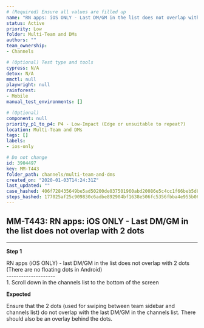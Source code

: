 ```yaml
---
# (Required) Ensure all values are filled up
name: "RN apps: iOS ONLY - Last DM/GM in the list does not overlap with 2 dots"
status: Active
priority: Low
folder: Multi-Team and DMs
authors: ""
team_ownership: 
- Channels

# (Optional) Test type and tools
cypress: N/A
detox: N/A
mmctl: null
playwright: null
rainforest: 
- Mobile
manual_test_environments: []

# (Optional)
component: null
priority_p1_to_p4: P4 - Low-Impact (Edge or unsuitable to repeat?)
location: Multi-Team and DMs
tags: []
labels: 
- ios-only

# Do not change
id: 3904497
key: MM-T443
folder_path: channels/multi-team-and-dms
created_on: "2020-01-03T14:24:31Z"
last_updated: ""
case_hashed: 406f728435649be5ad50200de037501960abd20086e5c4cc1f66beb5d8ba77d74f5160837e3d712914678d3c38e0d008
steps_hashed: 177025af25c909830c6adbe892904bf1638e506fc5356fbba4e955b061c86d7a775f4ee76b40f9cc075fd0ea6eea83c5
---
```


## MM-T443: RN apps: iOS ONLY - Last DM/GM in the list does not overlap with 2 dots

---

**Step 1**

RN apps (iOS ONLY) - last DM/GM in the list does not overlap with 2 dots\
(There are no floating dots in Android)\
\--------------------\
1\. Scroll down in the channels list to the bottom of the screen

**Expected**

Ensure that the 2 dots (used for swiping between team sidebar and channels list) do not overlap with the last DM/GM in the channels list. There should also be an overlay behind the dots.
